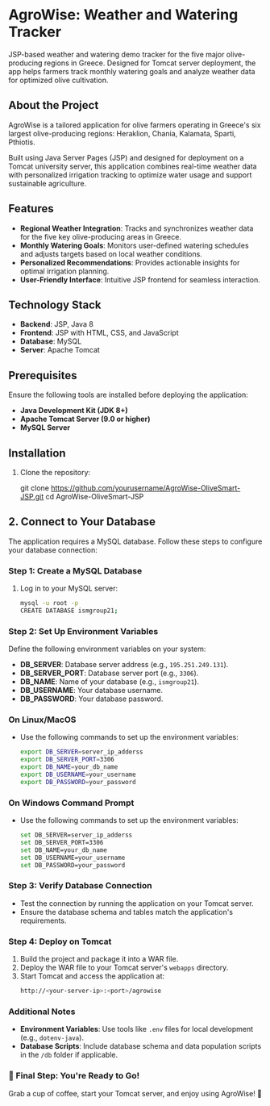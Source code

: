 # AgroWise: Weather and Watering Tracker  
JSP-based weather and watering demo tracker for the five major olive-producing regions in Greece. Designed for Tomcat server deployment, the app helps farmers track monthly watering goals and analyze weather data for optimized olive cultivation.

## About the Project  
AgroWise is a tailored application for olive farmers operating in Greece's six largest olive-producing regions: Heraklion, Chania, Kalamata, Sparti, Pthiotis.  

Built using Java Server Pages (JSP) and designed for deployment on a Tomcat university server, this application combines real-time weather data with personalized irrigation tracking to optimize water usage and support sustainable agriculture.  

## Features  
- **Regional Weather Integration**: Tracks and synchronizes weather data for the five key olive-producing areas in Greece.  
- **Monthly Watering Goals**: Monitors user-defined watering schedules and adjusts targets based on local weather conditions.  
- **Personalized Recommendations**: Provides actionable insights for optimal irrigation planning.  
- **User-Friendly Interface**: Intuitive JSP frontend for seamless interaction.  

## Technology Stack  
- **Backend**: JSP, Java 8  
- **Frontend**: JSP with HTML, CSS, and JavaScript  
- **Database**: MySQL  
- **Server**: Apache Tomcat  

## Prerequisites  
Ensure the following tools are installed before deploying the application:  
- **Java Development Kit (JDK 8+)**  
- **Apache Tomcat Server (9.0 or higher)**  
- **MySQL Server**  

## Installation  

1. Clone the repository:  
   
   git clone https://github.com/yourusername/AgroWise-OliveSmart-JSP.git
   cd AgroWise-OliveSmart-JSP
   
## 2. Connect to Your Database

The application requires a MySQL database. Follow these steps to configure your database connection:

### Step 1: Create a MySQL Database
1. Log in to your MySQL server:
   ```bash
   mysql -u root -p
   CREATE DATABASE ismgroup21;
### Step 2: Set Up Environment Variables
Define the following environment variables on your system:

- **DB_SERVER**: Database server address (e.g., `195.251.249.131`).
- **DB_SERVER_PORT**: Database server port (e.g., `3306`).
- **DB_NAME**: Name of your database (e.g., `ismgroup21`).
- **DB_USERNAME**: Your database username.
- **DB_PASSWORD**: Your database password.

### On Linux/MacOS
- Use the following commands to set up the environment variables:
   ```bash
   export DB_SERVER=server_ip_adderss
   export DB_SERVER_PORT=3306
   export DB_NAME=your_db_name
   export DB_USERNAME=your_username
   export DB_PASSWORD=your_password
   
### On Windows Command Prompt
- Use the following commands to set up the environment variables:
   ```bash
  set DB_SERVER=server_ip_adderss
  set DB_SERVER_PORT=3306
  set DB_NAME=your_db_name
  set DB_USERNAME=your_username
  set DB_PASSWORD=your_password

### Step 3: Verify Database Connection
- Test the connection by running the application on your Tomcat server.
- Ensure the database schema and tables match the application's requirements.

### Step 4: Deploy on Tomcat
1. Build the project and package it into a WAR file.
2. Deploy the WAR file to your Tomcat server's `webapps` directory.
3. Start Tomcat and access the application at:
   ```bash
   http://<your-server-ip>:<port>/agrowise

### Additional Notes
- **Environment Variables**: Use tools like `.env` files for local development (e.g., `dotenv-java`).
- **Database Scripts**: Include database schema and data population scripts in the `/db` folder if applicable.

### 🎉 Final Step: You're Ready to Go!
Grab a cup of coffee, start your Tomcat server, and enjoy using AgroWise! 🚀
